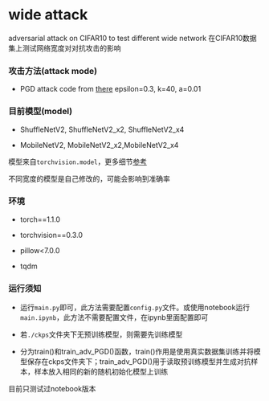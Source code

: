 # wide attack
adversarial attack on CIFAR10 to test different wide network
在CIFAR10数据集上测试网络宽度对对抗攻击的影响

### 攻击方法(attack mode)

- PGD attack
code from [there](https://github.com/wanglouis49/pytorch-adversarial_box)
epsilon=0.3, k=40, a=0.01

### 目前模型(model)

- ShuffleNetV2, ShuffleNetV2_x2, ShuffleNetV2_x4

- MobileNetV2, MobileNetV2_x2,MobileNetV2_x4

模型来自`torchvision.model`，更多细节[参考](https://pytorch.org/docs/stable/torchvision/models.html)

不同宽度的模型是自己修改的，可能会影响到准确率

### 环境

- torch==1.1.0

- torchvision==0.3.0

- pillow<7.0.0

- tqdm

### 运行须知

- 运行`main.py`即可，此方法需要配置`config.py`文件。或使用notebook运行`main.ipynb`，此方法不需要配置文件，在ipynb里面配置即可

- 若`./ckps`文件夹下无预训练模型，则需要先训练模型

- 分为train()和train_adv_PGD()函数，train()作用是使用真实数据集训练并将模型保存在ckps文件夹下；train_adv_PGD()用于读取预训练模型并生成对抗样本，样本放入相同的新的随机初始化模型上训练

目前只测试过notebook版本